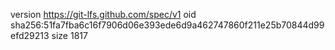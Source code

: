 version https://git-lfs.github.com/spec/v1
oid sha256:51fa7fba6c16f7906d06e393ede6d9a462747860f211e25b70844d99efd29213
size 1817
